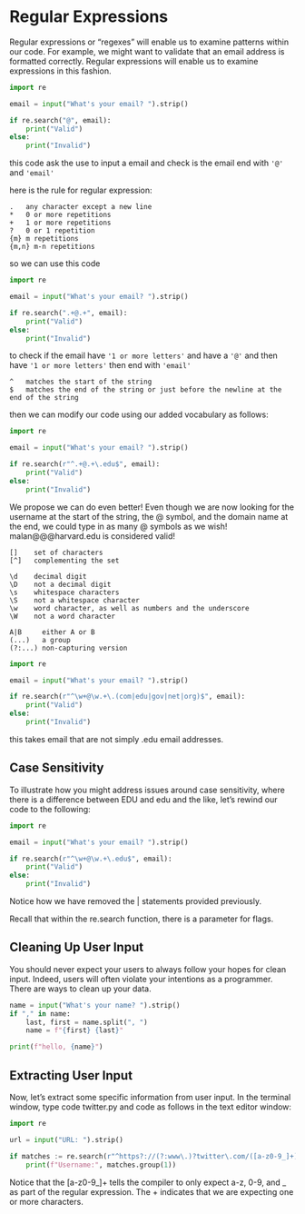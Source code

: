 # Regular Expressions

Regular expressions or “regexes” will enable us to examine patterns within our code. For example, we might want to validate that an email address is formatted correctly. Regular expressions will enable us to examine expressions in this fashion.

```python
import re

email = input("What's your email? ").strip()

if re.search("@", email):
    print("Valid")
else:
    print("Invalid")
```
this code ask the use to input a email and check is the email end with `'@'` and `'email'`

here is the rule for regular expression:

```
.   any character except a new line
*   0 or more repetitions
+   1 or more repetitions
?   0 or 1 repetition
{m} m repetitions
{m,n} m-n repetitions
```

so we can use this code

```python
import re

email = input("What's your email? ").strip()

if re.search(".+@.+", email):
    print("Valid")
else:
    print("Invalid")
```
to check if the email have `'1 or more letters'` and have a `'@'` and then have `'1 or more letters'` then end with `'email'`

```
^   matches the start of the string
$   matches the end of the string or just before the newline at the end of the string
```

then we can modify our code using our added vocabulary as follows:

```python
import re

email = input("What's your email? ").strip()

if re.search(r"^.+@.+\.edu$", email):
    print("Valid")
else:
    print("Invalid")
```

We propose we can do even better! Even though we are now looking for the username at the start of the string, the @ symbol, and the domain name at the end, we could type in as many @ symbols as we wish! malan@@@harvard.edu is considered valid!

```
[]    set of characters
[^]   complementing the set
```

```
\d    decimal digit
\D    not a decimal digit
\s    whitespace characters
\S    not a whitespace character
\w    word character, as well as numbers and the underscore
\W    not a word character
```

```
A|B     either A or B
(...)   a group
(?:...) non-capturing version
```

```python
import re

email = input("What's your email? ").strip()

if re.search(r"^\w+@\w.+\.(com|edu|gov|net|org)$", email):
    print("Valid")
else:
    print("Invalid")
```
this takes email that are not simply .edu email addresses.

## Case Sensitivity

To illustrate how you might address issues around case sensitivity, where there is a difference between EDU and edu and the like, let’s rewind our code to the following:

```python
import re

email = input("What's your email? ").strip()

if re.search(r"^\w+@\w.+\.edu$", email):
    print("Valid")
else:
    print("Invalid")
```

Notice how we have removed the | statements provided previously.

Recall that within the re.search function, there is a parameter for flags.

## Cleaning Up User Input

You should never expect your users to always follow your hopes for clean input. Indeed, users will often violate your intentions as a programmer.
There are ways to clean up your data.

```python 
name = input("What's your name? ").strip()
if "," in name:
    last, first = name.split(", ")
    name = f"{first} {last}"

print(f"hello, {name}")
```

## Extracting User Input

Now, let’s extract some specific information from user input. In the terminal window, type code twitter.py and code as follows in the text editor window:

```python
import re

url = input("URL: ").strip()

if matches := re.search(r"^https?://(?:www\.)?twitter\.com/([a-z0-9_]+)", url, re.IGNORECASE):
    print(f"Username:", matches.group(1))
```

Notice that the [a-z0-9_]+ tells the compiler to only expect a-z, 0-9, and _ as part of the regular expression. The + indicates that we are expecting one or more characters.